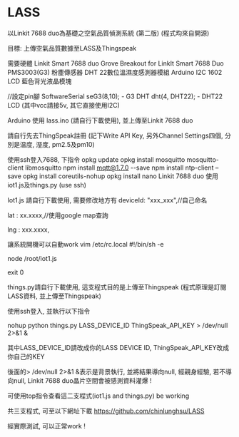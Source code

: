 # LASS
以Linkit 7688 duo為基礎之空氣品質偵測系統 (第二版)
(程式均來自開源) 

目標: 上傳空氣品質數據至LASS及Thingspeak

需要硬體
Linkit Smart 7688 duo
Grove Breakout for LinkIt Smart 7688 Duo
PMS3003(G3) 粉塵傳感器
DHT 22數位溫濕度感測器模組
Arduino I2C 1602 LCD 藍色背光液晶模塊

//設定pin腳
SoftwareSerial seG3(8,10); - G3
DHT dht(4, DHT22); - DHT22
LCD (其中vcc請接5v, 其它直接使用I2C)

Arduino 使用 lass.ino (請自行下載使用), 並上傳至Linkit 7688 duo

請自行先去ThingSpeak註冊 (記下Write API Key, 另外Channel Settings四個, 分別是温度, 溼度, pm2.5及pm10)

使用ssh登入7688, 下指令
opkg update
opkg install mosquitto mosquitto-client libmosquitto
npm install mqtt@1.7.0 --save
npm install ntp-client –save
opkg install coreutils-nohup
opkg install nano
Linkit 7688 duo 使用iot1.js及things.py (use ssh)

Iot1.js 請自行下載使用, 需要修改地方有
deviceId: "xxx_xxx",//自己命名

lat : xx.xxxx,//使用google map查詢

lng : xxx.xxxx,


讓系統開機可以自動work
vim /etc/rc.local 
#!/bin/sh -e

node /root/iot1.js

exit 0 

things.py請自行下載使用,
這支程式目的是上傳至Thingspeak (程式原理是訂閱LASS資料, 並上傳至Thingspeak)

使用ssh登入, 並執行以下指令

nohup python things.py LASS_DEVICE_ID ThingSpeak_API_KEY > /dev/null 2>&1 &

其中LASS_DEVICE_ID請改成你的LASS DEVICE ID, ThingSpeak_API_KEY改成你自己的KEY

後面的> /dev/null 2>&1 &表示是背景執行, 並將結果導向null, 經親身經驗, 若不導向null, Linkit 7688 duo晶片空間會被感測資料灌爆 !

可使用top指令查看這二支程式(iot1.js and things.py) be working

共三支程式, 可至以下網址下載
https://github.com/chinlunghsu/LASS

經實際測試, 可以正常work !
